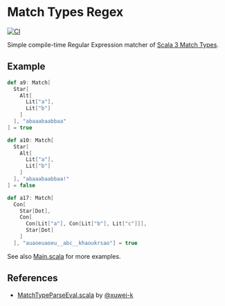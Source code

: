 Match Types Regex
============================

[![CI](https://github.com/y-yu/match-types-regex/actions/workflows/ci.yml/badge.svg)](https://github.com/y-yu/match-types-regex/actions/workflows/ci.yml)

Simple compile-time Regular Expression matcher of [Scala 3 Match Types](https://dotty.epfl.ch/docs/reference/new-types/match-types.html).

## Example

```scala
def a9: Match[
  Star[
    Alt[
      Lit["a"],
      Lit["b"]
    ]
  ], "abaaabaabbaa"
] = true

def a10: Match[
  Star[
    Alt[
      Lit["a"],
      Lit["b"]
    ]
  ], "abaaabaabbaa!"
] = false

def a17: Match[
  Con[
    Star[Dot],
    Con[
      Con[Lit["a"], Con[Lit["b"], Lit["c"]]],
      Star[Dot]
    ]
  ], "auaoeuaoeu__abc__khaoukrsao"] = true
```

See also [Main.scala](https://github.com/y-yu/match-types-regex/blob/master/src/main/scala/Main.scala) for more examples.

## References

- [MatchTypeParseEval.scala](https://gist.github.com/xuwei-k/521638aa17ebc839c8d8519bcdfdc7ae) by [@xuwei-k](https://github.com/xuwei-k)
